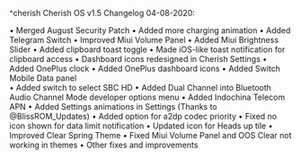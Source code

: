 ^cherish
Cherish OS v1.5 Changelog 04-08-2020:

• Merged August Security Patch
• Added more charging animation
• Added Telegram Switch
• Improved Miui Volume Panel
• Added Miui Brightness Slider 
• Added clipboard toast toggle
• Made iOS-like toast notification for clipboard access
• Dashboard icons redesigned in Cherish Settings
• Added OnePlus clock 
• Added OnePlus dashboard icons 
• Added Switch Mobile Data panel  
• Added switch to select SBC HD 
• Added Dual Channel into Bluetooth Audio Channel Mode developer options menu
• Added Indochina Telecom APN
• Added Settings animations in Settings (Thanks to @BlissROM_Updates)
• Added option for a2dp codec priority
• Fixed no icon shown for data limit notification
• Updated icon for Heads up tile
• Improved Clear Spring Theme
• Fixed Miui Volume Panel and OOS Clear not working in themes 
• Other fixes and improvements